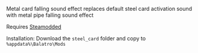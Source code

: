 Metal card falling sound effect replaces default steel card activation sound with metal pipe falling sound effect

Requires [Steamodded](https://github.com/Steamopollys/Steamodded)

Installation:
Download the `steel_card` folder and copy to `%appdata%\Balatro\Mods`
